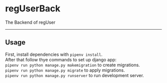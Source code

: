 # regUserBack

The Backend of regUser

---

## Usage

First, install dependencies with `pipenv install`.  
After that follow thye commands to set up django app:  
`pipenv run python manage.py makemigration` to create migrations.  
`pipenv run python manage.py migrate` to apply migrations.  
`pipenv run python manage.py runserver` to run development server.  
